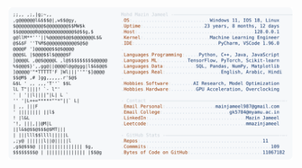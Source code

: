 <picture>
  <source srcset="https://raw.githubusercontent.com/mmazinjameel/mmazinjameel/main/dark_mode.svg?v=1752776167" media="(prefers-color-scheme: dark)">
  <img src="https://raw.githubusercontent.com/mmazinjameel/mmazinjameel/main/light_mode.svg?v=1752776167">
</picture>
